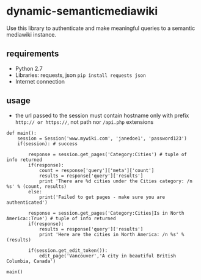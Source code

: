# dynamic-semanticmediawiki

Use this library to authenticate and make meaningful queries to a semantic mediawiki instance.

## requirements
- Python 2.7
- Libraries: requests, json `pip install requests json`
- Internet connection

## usage
- the url passed to the session must contain hostname only with prefix `http:// or https://`, not path nor `/api.php` extensions

```
def main():
    session = Session('www.mywiki.com', 'janedoe1', 'password123')
    if(session): # success

        response = session.get_pages('Category:Cities') # tuple of info returned
        if(response):
            count = response['query']['meta']['count']
            results = response['query']['results']
            print 'There are %d cities under the Cities category: /n %s' % (count, results)
        else:
            print('Failed to get pages - make sure you are authenticated')

        response = session.get_pages('Category:Cities|Is in North America::True') # tuple of info returned
        if(response):
            results = response['query']['results']
            print 'Here are the cities in North America: /n %s' % (results)

        if(session.get_edit_token()):
            edit_page('Vancouver','A city in beautiful British Columbia, Canada')

main()

```
